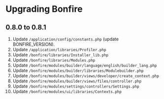 # Upgrading Bonfire

## 0.8.0 to 0.8.1

1. Update `/application/config/constants.php` (update BONFIRE_VERSION).
2. Update `/application/libraries/Profiler.php`
3. Update `/bonfire/libraries/Installer_lib.php`
4. Update `/bonfire/libraries/Modules.php`
5. Update `/bonfire/modules/builder/language/english/builder_lang.php`
6. Update `/bonfire/modules/builder/libraries/Modulebuilder.php`
7. Update `/bonfire/modules/builder/views/developer/create_context.php`
8. Update `/bonfire/modules/builder/views/files/controller.php`
9. Update `/bonfire/modules/settings/controllers/Settings.php`
10. Update `/bonfire/modules/ui/libraries/Contexts.php`
